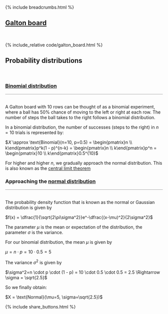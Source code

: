 {% include breadcrumbs.html %}

## [Galton board](https://en.wikipedia.org/wiki/Galton_board)
<div class="header_line"><br/></div>

<p style="clear: both;"></p>

{% include_relative code/galton_board.html %}

<p style="clear: both;"></p>

## Probability distributions
<div class="header_line"><br/></div>

### [Binomial distribution](https://en.wikipedia.org/wiki/Binomial_distribution)
<div style="border-top: 1px solid #999999"><br/></div>

A Galton board with 10 rows can be thought of as a binomial experiment, where a ball has 50% chance of 
moving to the left or right at each row. The number of steps the ball takes to the right follows a 
binomial distribution.

In a binomial distribution, the number of successes (steps to the right) in $n=10$ trials is represented by:

$𝑋 \approx \text{Binomial}(n=10, p=0.5) = \begin{pmatrix}n \\ k\end{pmatrix}p^k(1 - p)^{n-k} = \begin{pmatrix}n \\ k\end{pmatrix}p^n =  \begin{pmatrix}10 \\ k\end{pmatrix}0.5^{10}$

For higher and higher $n$, we gradually approach the normal distribution. This is also known as
the [central limit theorem](https://en.wikipedia.org/wiki/Central_limit_theorem)

### Approaching the [normal distribution](https://en.wikipedia.org/wiki/Normal_distribution)
<div style="border-top: 1px solid #999999"><br/></div>

The probability density function that is known as the normal or Gaussian distribution is given by

$f(x) = \dfrac{1}{\sqrt{2\pi\sigma^2}}e^-\dfrac{(x-\mu)^2}{2\sigma^2}$

The parameter $\mu$ is the mean or expectation of the distribution, the parameter $\sigma$ is the variance.

For our binomial distribution, the mean $\mu$ is given by

$\mu=n \cdot p = 10 \cdot 0.5 = 5$

The variance $\sigma^2$ is given by

$\sigma^2=n \cdot p \cdot (1 - p) = 10 \cdot 0.5 \cdot 0.5 = 2.5 \Rightarrow \sigma = \sqrt{2.5}$

So we finally obtain:

$X = \text{Normal}(\mu=5, \sigma=\sqrt{2.5})$

<p style="clear: both;"></p>

{% include share_buttons.html %}
